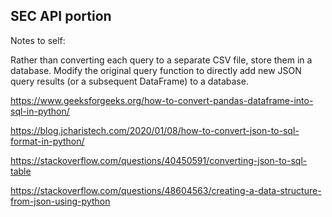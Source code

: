 ## SEC API portion

Notes to self:

Rather than converting each query to a separate CSV file, store them in a database. Modify the original query function to directly add new JSON query results (or a subsequent DataFrame) to a database.

https://www.geeksforgeeks.org/how-to-convert-pandas-dataframe-into-sql-in-python/

https://blog.jcharistech.com/2020/01/08/how-to-convert-json-to-sql-format-in-python/

https://stackoverflow.com/questions/40450591/converting-json-to-sql-table

https://stackoverflow.com/questions/48604563/creating-a-data-structure-from-json-using-python
